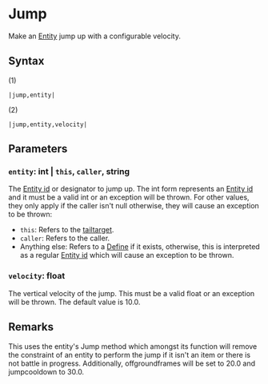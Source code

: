 # Jump

Make an [Entity](../../../Entities/Entity.md) jump up with a configurable velocity.

## Syntax

(1)

````
|jump,entity|
````

(2)

````
|jump,entity,velocity|
````

## Parameters

### `entity`: int | `this`, `caller`, string

The [Entity id](../Entity%20id.md) or designator to jump up. The int form represents an [Entity id](../Entity%20id.md) and it must be a valid int or an exception will be thrown. For other values, they only apply if the caller isn't null otherwise, they will cause an exception to be thrown:

* `this`: Refers to the [tailtarget](../../Notable%20local%20variable/tailtarget.md).
* `caller`: Refers to the caller.
* Anything else: Refers to a [Define](Define.md) if it exists, otherwise, this is interpreted as a regular [Entity id](../Entity%20id.md) which will cause an exception to be thrown.

### `velocity`: float

The vertical velocity of the jump. This must be a valid float or an exception will be thrown. The default value is 10.0.

## Remarks

This uses the entity's Jump method which amongst its function will remove the constraint of an entity to perform the jump if it isn't an item or there is not battle in progress. Additionally, offgroundframes will be set to 20.0 and jumpcooldown to 30.0.
